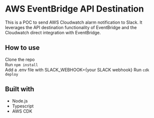 # AWS EventBridge API Destination

This is a POC to send AWS Cloudwatch alarm notification to Slack.
It leverages the API destination functionality of EventBridge and the Cloudwatch direct integration with EventBridge.

## How to use

Clone the repo  
Run `npm install`  
Add a .env file with SLACK_WEBHOOK={your SLACK webhook}
Run `cdk deploy`

## Built with

- Node.js
- Typescript
- AWS CDK
